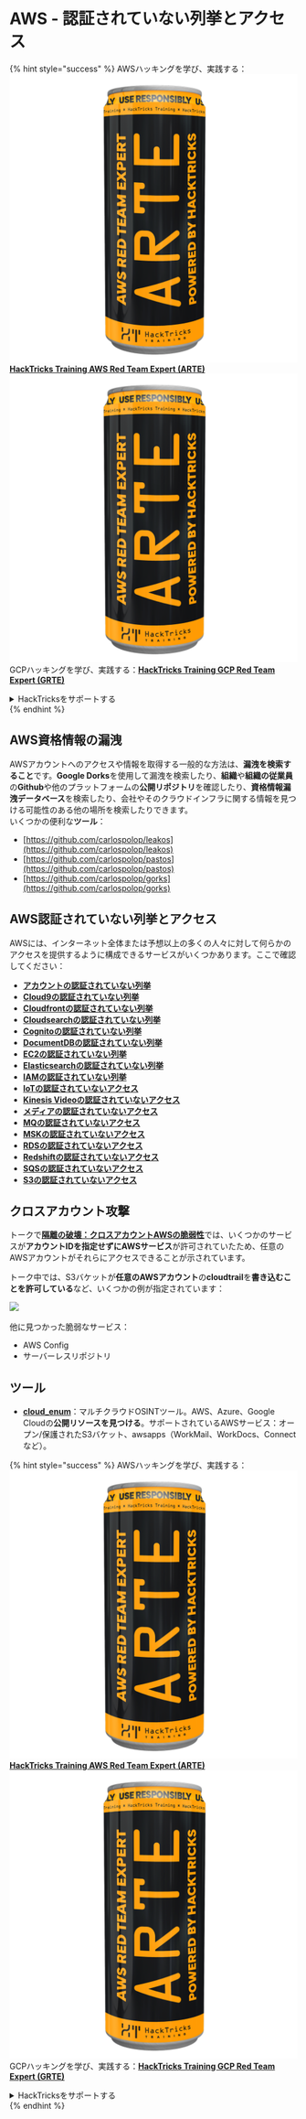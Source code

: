 # AWS - 認証されていない列挙とアクセス

{% hint style="success" %}
AWSハッキングを学び、実践する：<img src="../../../.gitbook/assets/image (1) (1) (1).png" alt="" data-size="line">[**HackTricks Training AWS Red Team Expert (ARTE)**](https://training.hacktricks.xyz/courses/arte)<img src="../../../.gitbook/assets/image (1) (1) (1).png" alt="" data-size="line">\
GCPハッキングを学び、実践する：<img src="../../../.gitbook/assets/image (2).png" alt="" data-size="line">[**HackTricks Training GCP Red Team Expert (GRTE)**<img src="../../../.gitbook/assets/image (2).png" alt="" data-size="line">](https://training.hacktricks.xyz/courses/grte)

<details>

<summary>HackTricksをサポートする</summary>

* [**サブスクリプションプラン**](https://github.com/sponsors/carlospolop)を確認してください！
* **💬 [**Discordグループ**](https://discord.gg/hRep4RUj7f)または[**Telegramグループ**](https://t.me/peass)に参加するか、**Twitter** 🐦 [**@hacktricks\_live**](https://twitter.com/hacktricks_live)**をフォローしてください。**
* **ハッキングのトリックを共有するには、[**HackTricks**](https://github.com/carlospolop/hacktricks)および[**HackTricks Cloud**](https://github.com/carlospolop/hacktricks-cloud)のGitHubリポジトリにPRを送信してください。**

</details>
{% endhint %}

## AWS資格情報の漏洩

AWSアカウントへのアクセスや情報を取得する一般的な方法は、**漏洩を検索すること**です。**Google Dorks**を使用して漏洩を検索したり、**組織**や**組織の従業員**の**Github**や他のプラットフォームの**公開リポジトリ**を確認したり、**資格情報漏洩データベース**を検索したり、会社やそのクラウドインフラに関する情報を見つける可能性のある他の場所を検索したりできます。\
いくつかの便利な**ツール**：

* [https://github.com/carlospolop/leakos](https://github.com/carlospolop/leakos)
* [https://github.com/carlospolop/pastos](https://github.com/carlospolop/pastos)
* [https://github.com/carlospolop/gorks](https://github.com/carlospolop/gorks)

## AWS認証されていない列挙とアクセス

AWSには、インターネット全体または予想以上の多くの人々に対して何らかのアクセスを提供するように構成できるサービスがいくつかあります。ここで確認してください：

* [**アカウントの認証されていない列挙**](aws-accounts-unauthenticated-enum.md)
* [**Cloud9の認証されていない列挙**](https://github.com/carlospolop/hacktricks-cloud/blob/master/pentesting-cloud/aws-security/aws-unauthenticated-enum-access/broken-reference/README.md)
* [**Cloudfrontの認証されていない列挙**](aws-cloudfront-unauthenticated-enum.md)
* [**Cloudsearchの認証されていない列挙**](https://github.com/carlospolop/hacktricks-cloud/blob/master/pentesting-cloud/aws-security/aws-unauthenticated-enum-access/broken-reference/README.md)
* [**Cognitoの認証されていない列挙**](aws-cognito-unauthenticated-enum.md)
* [**DocumentDBの認証されていない列挙**](aws-documentdb-enum.md)
* [**EC2の認証されていない列挙**](aws-ec2-unauthenticated-enum.md)
* [**Elasticsearchの認証されていない列挙**](aws-elasticsearch-unauthenticated-enum.md)
* [**IAMの認証されていない列挙**](aws-iam-and-sts-unauthenticated-enum.md)
* [**IoTの認証されていないアクセス**](aws-iot-unauthenticated-enum.md)
* [**Kinesis Videoの認証されていないアクセス**](aws-kinesis-video-unauthenticated-enum.md)
* [**メディアの認証されていないアクセス**](aws-media-unauthenticated-enum.md)
* [**MQの認証されていないアクセス**](aws-mq-unauthenticated-enum.md)
* [**MSKの認証されていないアクセス**](aws-msk-unauthenticated-enum.md)
* [**RDSの認証されていないアクセス**](aws-rds-unauthenticated-enum.md)
* [**Redshiftの認証されていないアクセス**](aws-redshift-unauthenticated-enum.md)
* [**SQSの認証されていないアクセス**](aws-sqs-unauthenticated-enum.md)
* [**S3の認証されていないアクセス**](aws-s3-unauthenticated-enum.md)

## クロスアカウント攻撃

トークで[**隔離の破壊：クロスアカウントAWSの脆弱性**](https://www.youtube.com/watch?v=JfEFIcpJ2wk)では、いくつかのサービスが**アカウントIDを指定せずにAWSサービス**が許可されていたため、任意のAWSアカウントがそれらにアクセスできることが示されています。

トーク中では、S3バケットが**任意のAWSアカウント**の**cloudtrail**を**書き込むことを許可している**など、いくつかの例が指定されています：

![](<../../../.gitbook/assets/image (260).png>)

他に見つかった脆弱なサービス：

* AWS Config
* サーバーレスリポジトリ

## ツール

* [**cloud\_enum**](https://github.com/initstring/cloud_enum)：マルチクラウドOSINTツール。AWS、Azure、Google Cloudの**公開リソースを見つける**。サポートされているAWSサービス：オープン/保護されたS3バケット、awsapps（WorkMail、WorkDocs、Connectなど）。

{% hint style="success" %}
AWSハッキングを学び、実践する：<img src="../../../.gitbook/assets/image (1) (1) (1).png" alt="" data-size="line">[**HackTricks Training AWS Red Team Expert (ARTE)**](https://training.hacktricks.xyz/courses/arte)<img src="../../../.gitbook/assets/image (1) (1) (1).png" alt="" data-size="line">\
GCPハッキングを学び、実践する：<img src="../../../.gitbook/assets/image (2).png" alt="" data-size="line">[**HackTricks Training GCP Red Team Expert (GRTE)**<img src="../../../.gitbook/assets/image (2).png" alt="" data-size="line">](https://training.hacktricks.xyz/courses/grte)

<details>

<summary>HackTricksをサポートする</summary>

* [**サブスクリプションプラン**](https://github.com/sponsors/carlospolop)を確認してください！
* **💬 [**Discordグループ**](https://discord.gg/hRep4RUj7f)または[**Telegramグループ**](https://t.me/peass)に参加するか、**Twitter** 🐦 [**@hacktricks\_live**](https://twitter.com/hacktricks_live)**をフォローしてください。**
* **ハッキングのトリックを共有するには、[**HackTricks**](https://github.com/carlospolop/hacktricks)および[**HackTricks Cloud**](https://github.com/carlospolop/hacktricks-cloud)のGitHubリポジトリにPRを送信してください。**

</details>
{% endhint %}
